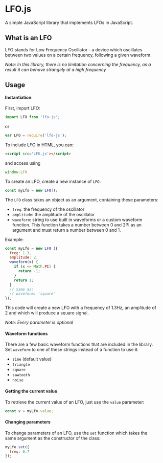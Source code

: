 # LFO.js

A simple JavaScript library that implements LFOs in JavaScript.

## What is an LFO

LFO stands for Low Frequency Oscillator - a device which oscillates between two values on a certain frequency, following a given waveform.

*Note: In this library, there is no limitation concerning the frequency, as a result it can behave strangely at a high frequency*

## Usage

#### Instantiation

First, import LFO:

```JavaScript
import LFO from 'lfo-js';
```  
or  
```JavaScript
var LFO = require('lfo-js');
```

To include LFO in HTML, you can:  
```HTML
<script src='LFO.js'></script>
```  
and access using  
```JavaScript
window.LFO
```

To create an LFO, create a new instance of `LFO`:

```JavaScript
const myLfo = new LFO();
```

The `LFO` class takes an object as an argument, containing these parameters:

+ `freq`: the frequency of the oscillator
+ `amplitude`: the amplitude of the oscillator
+ `waveform`: string to use built in waveforms or a custom waveform function. This function takes a number between 0 and 2PI as an argument and must return a number between 0 and 1.

Example:

```JavaScript
const myLfo = new LFO ({
  freq: 1.3,
  amplitude: 2,
  waveform(x) {
    if (x <= Math.PI) {
      return -1;
    }
    return 1;
  }
  // Same as:
  // waveform: 'square'
});
```

This code will create a new LFO with a frequency of 1.3Hz, an amplitude of 2 and which will produce a square signal.

*Note: Every parameter is optional*

#### Waveform functions

There are a few basic waveform functions that are included in the library.  
Set `waveform` to one of these strings instead of a function to use it:

+ `sine` (default value)
+ `triangle`
+ `square`
+ `sawtooth`
+ `noise`

#### Getting the current value

To retrieve the current value of an LFO, just use the `value` parameter:

```JavaScript
const v = myLfo.value;
```

#### Changing parameters

To change parameters of an LFO, use the `set` function which takes the same argument as the constructor of the class:

```JavaScript
myLfo.set({
  freq: 0.7
});
```
